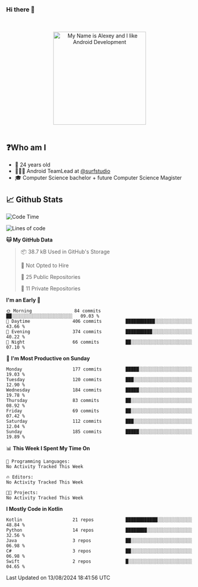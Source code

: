 ### Hi there 👋

<!-- [![Alex's GitHub stats](https://github-readme-stats.vercel.app/api?username=blessedbyjobs)](https://github.com/anuraghazra/github-readme-stats) -->

<!--
**blessedbyjobs/blessedbyjobs** is a ✨ _special_ ✨ repository because its `README.md` (this file) appears on your GitHub profile.


Here are some ideas to get you started:

- 🔭 I’m currently working on ...
- 🌱 I’m currently learning ...
- 👯 I’m looking to collaborate on ...
- 🤔 I’m looking for help with ...
- 💬 Ask me about ...
- 📫 How to reach me: ...
- 😄 Pronouns: ...
- ⚡ Fun fact: ...
-->

<div align="center">
  <br />
  <br />
  <img height="250" alt="My Name is Alexey and I like Android Development" src="images/maxwell_cat.gif" />
  <br />
  <br />

</div>

## ❓Who am I

- 🤵 24 years old
- 👨🏼‍💻 Android TeamLead at [@surfstudio](https://github.com/surfstudio)
- 🎓 Computer Science bachelor + future Computer Science Magister

## 📈 Github Stats

<!--START_SECTION:waka-->
![Code Time](http://img.shields.io/badge/Code%20Time-0%20secs-blue)

![Lines of code](https://img.shields.io/badge/From%20Hello%20World%20I%27ve%20Written-342.3%20thousand%20lines%20of%20code-blue)

**🐱 My GitHub Data** 

> 📦 38.7 kB Used in GitHub's Storage 
 > 
> 🚫 Not Opted to Hire
 > 
> 📜 25 Public Repositories 
 > 
> 🔑 11 Private Repositories 
 > 
**I'm an Early 🐤** 

```text
🌞 Morning                84 commits          ██░░░░░░░░░░░░░░░░░░░░░░░   09.03 % 
🌆 Daytime                406 commits         ███████████░░░░░░░░░░░░░░   43.66 % 
🌃 Evening                374 commits         ██████████░░░░░░░░░░░░░░░   40.22 % 
🌙 Night                  66 commits          ██░░░░░░░░░░░░░░░░░░░░░░░   07.10 % 
```
📅 **I'm Most Productive on Sunday** 

```text
Monday                   177 commits         █████░░░░░░░░░░░░░░░░░░░░   19.03 % 
Tuesday                  120 commits         ███░░░░░░░░░░░░░░░░░░░░░░   12.90 % 
Wednesday                184 commits         █████░░░░░░░░░░░░░░░░░░░░   19.78 % 
Thursday                 83 commits          ██░░░░░░░░░░░░░░░░░░░░░░░   08.92 % 
Friday                   69 commits          ██░░░░░░░░░░░░░░░░░░░░░░░   07.42 % 
Saturday                 112 commits         ███░░░░░░░░░░░░░░░░░░░░░░   12.04 % 
Sunday                   185 commits         █████░░░░░░░░░░░░░░░░░░░░   19.89 % 
```


📊 **This Week I Spent My Time On** 

```text
💬 Programming Languages: 
No Activity Tracked This Week

🔥 Editors: 
No Activity Tracked This Week

🐱‍💻 Projects: 
No Activity Tracked This Week
```

**I Mostly Code in Kotlin** 

```text
Kotlin                   21 repos            ████████████░░░░░░░░░░░░░   48.84 % 
Python                   14 repos            ████████░░░░░░░░░░░░░░░░░   32.56 % 
Java                     3 repos             ██░░░░░░░░░░░░░░░░░░░░░░░   06.98 % 
C#                       3 repos             ██░░░░░░░░░░░░░░░░░░░░░░░   06.98 % 
Swift                    2 repos             █░░░░░░░░░░░░░░░░░░░░░░░░   04.65 % 
```




 Last Updated on 13/08/2024 18:41:56 UTC
<!--END_SECTION:waka-->
